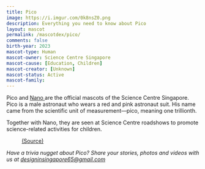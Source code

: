 ```yaml
---
title: Pico
image: https://i.imgur.com/0k8nsZ0.png
description: Everything you need to know about Pico
layout: mascot
permalink: /mascotdex/pico/
comments: false
birth-year: 2023
mascot-type: Human
mascot-owner: Science Centre Singapore
mascot-cause: [Education, Children]
mascot-creator: [Unknown]
mascot-status: Active
mascot-family: 
---
```


Pico and <a href="https://www.designinsingapore.com/mascotdex/nano" target="_blank">Nano </a> are the official mascots of the Science Centre Singapore. Pico is a male astronaut who wears a red and pink astronaut suit. His name came from the scientific unit of measurement—pico, meaning one trillionth.

Together with Nano, they are seen at Science Centre roadshows to promote science-related activities for children.

<figure>
<img src="https://i.imgur.com/xojUsQa.jpg" alt="">
<figcaption><a href="https://www.facebook.com/MascotEnterprise/posts/pfbid0DjstUaQrc4KnyVFsG22JU2nnmuESm7cdLsCV7kHV4x5KJNhFBd2zRLDSTkHJMmr3l 
" target="_blank">(Source)</a></figcaption>
</figure>

<i>Have a trivia nugget about Pico? Share your stories, photos and videos with us at designinsingapore65@gmail.com</i>
